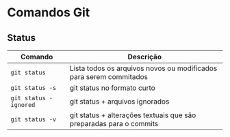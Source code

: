# Comandos Git

## Status

| Comando | Descrição |
| ------- | --------- |
| `git status` | Lista todos os arquivos novos ou modificados para serem commitados |
| `git status -s` | git status no formato curto |
| `git status -ignored` | git status + arquivos ignorados |
| `git status -v` | git status + alterações textuais que são preparadas para o commits |